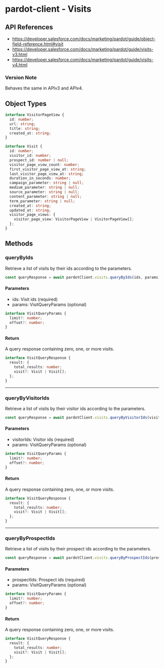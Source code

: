 # pardot-client - Visits

## API References

- https://developer.salesforce.com/docs/marketing/pardot/guide/object-field-reference.html#visit
- https://developer.salesforce.com/docs/marketing/pardot/guide/visits-v3.html
- https://developer.salesforce.com/docs/marketing/pardot/guide/visits-v4.html

### Version Note

Behaves the same in APIv3 and APIv4.

## Object Types

```typescript
interface VisitorPageView {
  id: number;
  url: string;
  title: string;
  created_at: string;
}

interface Visit {
  id: number;
  visitor_id: number;
  prospect_id: number | null;
  visitor_page_view_count: number;
  first_visitor_page_view_at: string;
  last_visitor_page_view_at: string;
  duration_in_seconds: number;
  campaign_parameter: string | null;
  medium_parameter: string | null;
  source_parameter: string | null;
  content_parameter: string | null;
  term_parameter: string | null;
  created_at: string;
  updated_at: string;
  visitor_page_views: {
    visitor_page_view: VisitorPageView | VisitorPageView[];
  };
}
```

## Methods

### queryByIds

Retrieve a list of visits by their ids according to the parameters.

```typescript
const queryResponse = await pardotClient.visits.queryByIds(ids, params);
```

#### Parameters

- ids: Visit ids (required)
- params: VisitQueryParams (optional)

```typescript
interface VisitQueryParams {
  limit?: number;
  offset?: number;
}
```

#### Return

A query response containing zero, one, or more visits.

```typescript
interface VisitQueryResponse {
  result: {
    total_results: number;
    visit?: Visit | Visit[];
  };
}
```

---

### queryByVisitorIds

Retrieve a list of visits by their visitor ids according to the parameters.

```typescript
const queryResponse = await pardotClient.visits.queryByVisitorIds(visitorIds, params);
```

#### Parameters

- visitorIds: Visitor ids (required)
- params: VisitQueryParams (optional)

```typescript
interface VisitQueryParams {
  limit?: number;
  offset?: number;
}
```

#### Return

A query response containing zero, one, or more visits.

```typescript
interface VisitQueryResponse {
  result: {
    total_results: number;
    visit?: Visit | Visit[];
  };
}
```

---

### queryByProspectIds

Retrieve a list of visits by their prospect ids according to the parameters.

```typescript
const queryResponse = await pardotClient.visits.queryByProspectIds(prospectIds, params);
```

#### Parameters

- prospectIds: Prospect ids (required)
- params: VisitQueryParams (optional)

```typescript
interface VisitQueryParams {
  limit?: number;
  offset?: number;
}
```

#### Return

A query response containing zero, one, or more visits.

```typescript
interface VisitQueryResponse {
  result: {
    total_results: number;
    visit?: Visit | Visit[];
  };
}
```
